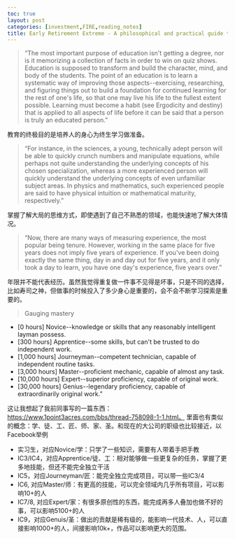 ```yaml
---
toc: true
layout: post
categories: [investment,FIRE,reading_notes]
title: Early Retirement Extreme - A philosophical and practical guide to financial independence - 10
---
```

> “The most important purpose of education isn't getting a degree, nor is it memorizing a collection of facts in order to win on quiz shows. Education is supposed to transform and build the character, mind, and body of the students. The point of an education is to learn a systematic way of improving those aspects--exercising, researching, and figuring things out to build a foundation for continued learning for the rest of one's life, so that one may live his life to the fullest extent possible. Learning must become a habit (see Ergodicity and destiny) that is applied to all aspects of life before it can be said that a person is truly an educated person.”

教育的终极目的是培养人的身心为终生学习做准备。

> “For instance, in the sciences, a young, technically adept person will be able to quickly crunch numbers and manipulate equations, while perhaps not quite understanding the underlying concepts of his chosen specialization, whereas a more experienced person will quickly understand the underlying concepts of even unfamiliar subject areas. In physics and mathematics, such experienced people are said to have physical intuition or mathematical maturity, respectively.”

掌握了解大局的思维方式，即使遇到了自己不熟悉的领域，也能快速地了解大体情况。

> “Now, there are many ways of measuring experience, the most popular being tenure. However, working in the same place for five years does not imply five years of experience. If you've been doing exactly the same thing, day in and day out for five years, and it only took a day to learn, you have one day's experience, five years over.”

年限并不能代表经历。虽然我觉得重复做一件事不见得是坏事，只是不同的选择，比如寿司之神，但做事的时候投入了多少身心是重要的，会不会不断学习探索是重要的。

> Gauging mastery
- [0 hours] Novice--knowledge or skills that any reasonably intelligent layman possess.
- [300 hours] Apprentice--some skills, but can't be trusted to do independent work.
- [1,000 hours] Journeyman--competent technician, capable of independent routine tasks.
- [3,000 hours] Master--proficient mechanic, capable of almost any task.
- [10,000 hours] Expert--superior proficiency, capable of original work.
- [30,000 hours] Genius--legendary proficiency, capable of extraordinarily original work.”

这让我想起了我前同事写的一篇东西：https://www.1point3acres.com/bbs/thread-758098-1-1.html。
里面也有类似的概念：学、徒、工、匠、师、家、圣。和现在的大公司的职级也比较接近，以Facebook举例
- 实习生，对应Novice/学：只学了一些知识，需要有人带着手把手教
- IC3/IC4，对应Apprentice/徒、工：相对能够做一些更复杂的任务，掌握了更多地技能，但还不能完全独立干活
- IC5，对应Journeyman/匠：能完全独立完成项目，可以带一些IC3/4
- IC6, 对应Master/师：有更高的技能，可以完全领域内几乎所有项目，可以影响10+的人
- IC7/8, 对应Expert/家：有很多原创性的东西，能完成再多人叠加也做不好的事，可以影响5100+的人
- IC9，对应Genuis/圣：做出的贡献是稀有级的，能影响一代技术、人，可以直接影响1000+的人，间接影响10k+，作品可以影响更大的范围。



